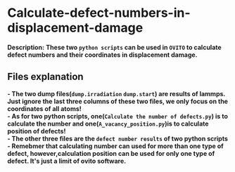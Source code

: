 # Calculate-defect-numbers-in-displacement-damage
**Description:**
**These two `python scripts` can be used in `OVITO` to calculate defect numbers and their coordinates in displacement damage.**
## Files explanation
**- The two dump files(`dump.irradiation` `dump.start`) are results of lammps. Just ignore the last three columns of these two files, we only focus on the coordinates of all atoms!**\
**- As for two python scripts, one(`Calculate the number of defects.py`) is to calculate the number and one(`A_vacancy_position.py`)is to calculate position of defects!**\
**- The other three files are the `defect number results` of two python scripts**\
**- Remebmer that calculating number can used for more than one type of defect, however,calculation position can be used for only one type of defect. It's just a limit of ovito software.**
